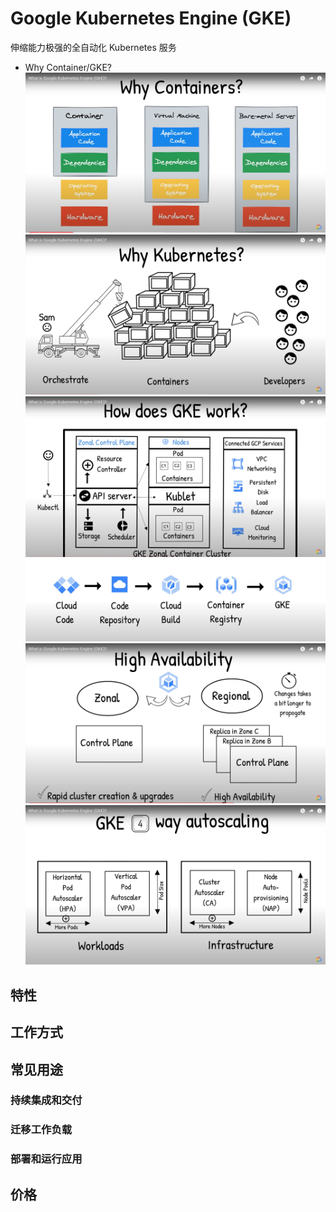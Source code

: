 # Google Kubernetes Engine (GKE)
伸缩能力极强的全自动化 Kubernetes 服务
* Why Container/GKE?  
![容器的诞生](../../../images/why_containers.png)  
![kubernetes的诞生](../../../images/why_kubernetes.png)  
![GKE 是怎么工作的](../../../images/how_does_gke_work.png)  
![代码到GKE](../../../images/code_to_gke.png)  
![GKE 区域(可用性) 地区(灵活性) 两种构建方式](../../../images/gke_zonal_regional.png)  
![GKE 自动缩放](../../../images/gke_autoscaling.png)  

## 特性
## 工作方式
## 常见用途
### 持续集成和交付
### 迁移工作负载
### 部署和运行应用
## 价格